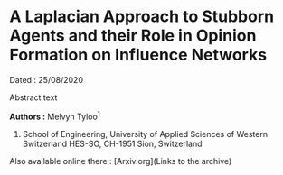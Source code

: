 # A Laplacian Approach to Stubborn Agents and their Role in Opinion Formation on Influence Networks 

Dated : 25/08/2020 

Abstract text 

**Authors :** Melvyn Tyloo<sup>1</sup> 

1) School of Engineering, University of Applied Sciences of Western Switzerland HES-SO, CH-1951 Sion, Switzerland

Also available online there : [Arxiv.org](Links to the archive) 



<!-- keywords: network_robustness, opinion dynamics, networks, laplacian-->

<!-- link: -->